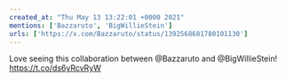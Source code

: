 ```yaml
---
created_at: "Thu May 13 13:22:01 +0000 2021"
mentions: ['Bazzaruto', 'BigWillieStein']
urls: ['https://x.com/Bazzaruto/status/1392568681780101130']
---
```


Love seeing this collaboration between @Bazzaruto and @BigWillieStein! https://t.co/ds6yRcvRyW